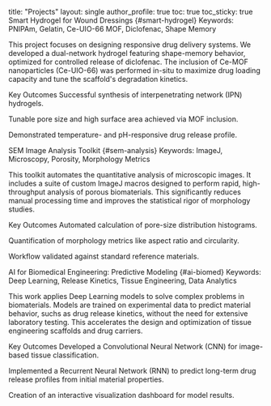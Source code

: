 title: "Projects" layout: single author_profile: true toc: true toc_sticky: true
Smart Hydrogel for Wound Dressings {#smart-hydrogel}
Keywords: PNIPAm, Gelatin, Ce-UIO-66 MOF, Diclofenac, Shape Memory

This project focuses on designing responsive drug delivery systems. We developed a dual-network hydrogel featuring shape-memory behavior, optimized for controlled release of diclofenac. The inclusion of Ce-MOF nanoparticles (Ce-UIO-66) was performed in-situ to maximize drug loading capacity and tune the scaffold's degradation kinetics.

Key Outcomes
Successful synthesis of interpenetrating network (IPN) hydrogels.

Tunable pore size and high surface area achieved via MOF inclusion.

Demonstrated temperature- and pH-responsive drug release profile.

SEM Image Analysis Toolkit {#sem-analysis}
Keywords: ImageJ, Microscopy, Porosity, Morphology Metrics

This toolkit automates the quantitative analysis of microscopic images. It includes a suite of custom ImageJ macros designed to perform rapid, high-throughput analysis of porous biomaterials. This significantly reduces manual processing time and improves the statistical rigor of morphology studies.

Key Outcomes
Automated calculation of pore-size distribution histograms.

Quantification of morphology metrics like aspect ratio and circularity.

Workflow validated against standard reference materials.

AI for Biomedical Engineering: Predictive Modeling {#ai-biomed}
Keywords: Deep Learning, Release Kinetics, Tissue Engineering, Data Analytics

This work applies Deep Learning models to solve complex problems in biomaterials. Models are trained on experimental data to predict material behavior, suchs as drug release kinetics, without the need for extensive laboratory testing. This accelerates the design and optimization of tissue engineering scaffolds and drug carriers.

Key Outcomes
Developed a Convolutional Neural Network (CNN) for image-based tissue classification.

Implemented a Recurrent Neural Network (RNN) to predict long-term drug release profiles from initial material properties.

Creation of an interactive visualization dashboard for model results.

